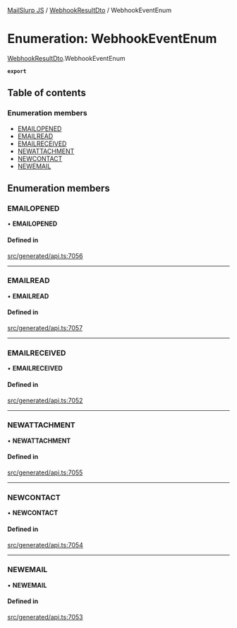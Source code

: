 [MailSlurp JS](../README.md) / [WebhookResultDto](../modules/WebhookResultDto.md) / WebhookEventEnum

# Enumeration: WebhookEventEnum

[WebhookResultDto](../modules/WebhookResultDto.md).WebhookEventEnum

**`export`**

## Table of contents

### Enumeration members

- [EMAILOPENED](WebhookResultDto.WebhookEventEnum.md#emailopened)
- [EMAILREAD](WebhookResultDto.WebhookEventEnum.md#emailread)
- [EMAILRECEIVED](WebhookResultDto.WebhookEventEnum.md#emailreceived)
- [NEWATTACHMENT](WebhookResultDto.WebhookEventEnum.md#newattachment)
- [NEWCONTACT](WebhookResultDto.WebhookEventEnum.md#newcontact)
- [NEWEMAIL](WebhookResultDto.WebhookEventEnum.md#newemail)

## Enumeration members

### EMAILOPENED

• **EMAILOPENED**

#### Defined in

[src/generated/api.ts:7056](https://github.com/mailslurp/mailslurp-client/blob/5523864/src/generated/api.ts#L7056)

___

### EMAILREAD

• **EMAILREAD**

#### Defined in

[src/generated/api.ts:7057](https://github.com/mailslurp/mailslurp-client/blob/5523864/src/generated/api.ts#L7057)

___

### EMAILRECEIVED

• **EMAILRECEIVED**

#### Defined in

[src/generated/api.ts:7052](https://github.com/mailslurp/mailslurp-client/blob/5523864/src/generated/api.ts#L7052)

___

### NEWATTACHMENT

• **NEWATTACHMENT**

#### Defined in

[src/generated/api.ts:7055](https://github.com/mailslurp/mailslurp-client/blob/5523864/src/generated/api.ts#L7055)

___

### NEWCONTACT

• **NEWCONTACT**

#### Defined in

[src/generated/api.ts:7054](https://github.com/mailslurp/mailslurp-client/blob/5523864/src/generated/api.ts#L7054)

___

### NEWEMAIL

• **NEWEMAIL**

#### Defined in

[src/generated/api.ts:7053](https://github.com/mailslurp/mailslurp-client/blob/5523864/src/generated/api.ts#L7053)

